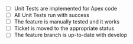 - [ ] Unit Tests are implemented for Apex code
- [ ] All Unit Tests run with success
- [ ] The feature is manually tested and it works
- [ ] Ticket is moved to the appropriate status
- [ ] The feature branch is up-to-date with develop